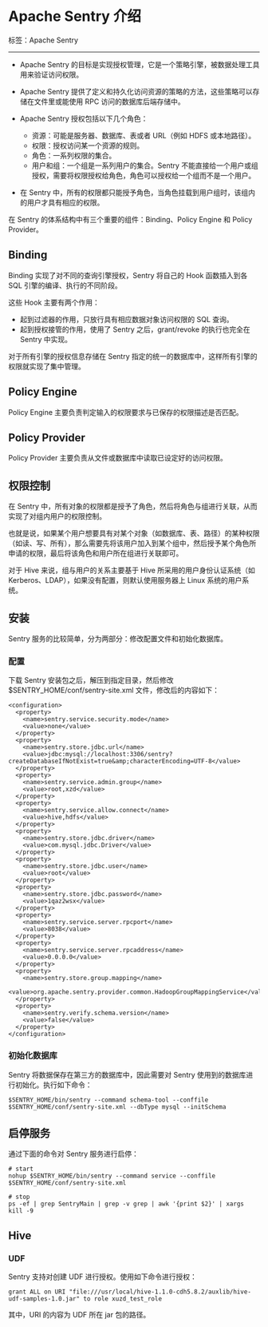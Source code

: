 # Apache Sentry 介绍

标签：Apache Sentry

---

- Apache Sentry 的目标是实现授权管理，它是一个策略引擎，被数据处理工具用来验证访问权限。
- Apache Sentry 提供了定义和持久化访问资源的策略的方法，这些策略可以存储在文件里或能使用 RPC 访问的数据库后端存储中。
- Apache Sentry 授权包括以下几个角色：
	- 资源：可能是服务器、数据库、表或者 URL（例如 HDFS 或本地路径）。
	- 权限：授权访问某一个资源的规则。
	- 角色：一系列权限的集合。
	- 用户和组：一个组是一系列用户的集合。Sentry 不能直接给一个用户或组授权，需要将权限授权给角色，角色可以授权给一个组而不是一个用户。

- 在 Sentry 中，所有的权限都只能授予角色，当角色挂载到用户组时，该组内的用户才具有相应的权限。

在 Sentry 的体系结构中有三个重要的组件：Binding、Policy Engine 和 Policy Provider。

## Binding

Binding 实现了对不同的查询引擎授权，Sentry 将自己的 Hook 函数插入到各 SQL 引擎的编译、执行的不同阶段。

这些 Hook 主要有两个作用：
- 起到过滤器的作用，只放行具有相应数据对象访问权限的 SQL 查询。
- 起到授权接管的作用，使用了 Sentry 之后，grant/revoke 的执行也完全在 Sentry 中实现。

对于所有引擎的授权信息存储在 Sentry 指定的统一的数据库中，这样所有引擎的权限就实现了集中管理。

## Policy Engine

Policy Engine 主要负责判定输入的权限要求与已保存的权限描述是否匹配。

## Policy Provider

Policy Provider 主要负责从文件或数据库中读取已设定好的访问权限。

## 权限控制

在 Sentry 中，所有对象的权限都是授予了角色，然后将角色与组进行关联，从而实现了对组内用户的权限控制。

也就是说，如果某个用户想要具有对某个对象（如数据库、表、路径）的某种权限（如读、写、所有），那么需要先将该用户加入到某个组中，然后授予某个角色所申请的权限，最后将该角色和用户所在组进行关联即可。

对于 Hive 来说，组与用户的关系主要基于 Hive 所采用的用户身份认证系统（如 Kerberos、LDAP），如果没有配置，则默认使用服务器上 Linux 系统的用户系统。

## 安装

Sentry 服务的比较简单，分为两部分：修改配置文件和初始化数据库。

### 配置

下载 Sentry 安装包之后，解压到指定目录，然后修改 $SENTRY_HOME/conf/sentry-site.xml 文件，修改后的内容如下：
```shell
<configuration>
  <property>
    <name>sentry.service.security.mode</name>
    <value>none</value>
  </property>
  <property>
    <name>sentry.store.jdbc.url</name>
    <value>jdbc:mysql://localhost:3306/sentry?createDatabaseIfNotExist=true&amp;characterEncoding=UTF-8</value>
  </property>
  <property>
    <name>sentry.service.admin.group</name>
    <value>root,xzd</value>
  </property>
  <property>
    <name>sentry.service.allow.connect</name>
    <value>hive,hdfs</value>
  </property>
  <property>
    <name>sentry.store.jdbc.driver</name>
    <value>com.mysql.jdbc.Driver</value>
  </property>
  <property>
    <name>sentry.store.jdbc.user</name>
    <value>root</value>
  </property>
  <property>
    <name>sentry.store.jdbc.password</name>
    <value>1qaz2wsx</value>
  </property>
  <property>
    <name>sentry.service.server.rpcport</name>
    <value>8038</value>
  </property>
  <property>
    <name>sentry.service.server.rpcaddress</name>
    <value>0.0.0.0</value>
  </property>
  <property>
    <name>sentry.store.group.mapping</name>
    <value>org.apache.sentry.provider.common.HadoopGroupMappingService</value>
  </property>
  <property>
    <name>sentry.verify.schema.version</name>
    <value>false</value>
  </property>
</configuration>
```

### 初始化数据库

Sentry 将数据保存在第三方的数据库中，因此需要对 Sentry 使用到的数据库进行初始化。执行如下命令：
```shell
$SENTRY_HOME/bin/sentry --command schema-tool --conffile $SENTRY_HOME/conf/sentry-site.xml --dbType mysql --initSchema
```

## 启停服务

通过下面的命令对 Sentry 服务进行启停：
```shell
# start
nohup $SENTRY_HOME/bin/sentry --command service --conffile $SENTRY_HOME/conf/sentry-site.xml

# stop
ps -ef | grep SentryMain | grep -v grep | awk '{print $2}' | xargs kill -9
```

## Hive

### UDF

Sentry 支持对创建 UDF 进行授权。使用如下命令进行授权：
```shell
grant ALL on URI "file:///usr/local/hive-1.1.0-cdh5.8.2/auxlib/hive-udf-samples-1.0.jar" to role xuzd_test_role
```

其中，URI 的内容为 UDF 所在 jar 包的路径。